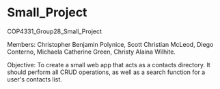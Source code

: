 # Small_Project
 COP4331_Group28_Small_Project

Members:
Christopher Benjamin Polynice,
Scott Christian McLeod,
Diego  Conterno,
Michaela Catherine Green,
Christy Alaina Wilhite.

Objective:
To create a small web app that acts as a contacts directory. It should perform all CRUD operations, as well as a search function for a user's contacts list.
